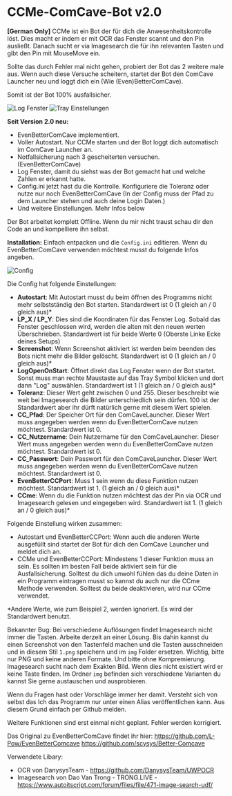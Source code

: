 # CCMe-ComCave-Bot v2.0
**[German Only]** CCMe ist ein Bot der für dich die Anwesenheitskontrolle löst.
Dies macht er indem er mit OCR das Fenster scannt und den Pin ausließt.
Danach sucht er via Imagesearch die für ihn relevanten Tasten und gibt den Pin mit MouseMove ein.

Sollte das durch Fehler mal nicht gehen, probiert der Bot das 2 weitere male aus. Wenn auch diese Versuche scheitern, startet der Bot den ComCave Launcher neu und loggt dich ein (Wie (Even)BetterComCave).

Somit ist der Bot 100% ausfallsicher.

![Log Fenster](https://i.ibb.co/crr3zw4/Screenshot-Log.png)
![Tray Einstellungen](https://i.ibb.co/CH3kd88/Screenshot-3.png)

**Seit Version 2.0 neu:**
- EvenBetterComCave implementiert.
- Voller Autostart. Nur CCMe starten und der Bot loggt dich automatisch im ComCave Launcher an.
- Notfallsicherung nach 3 gescheiterten versuchen. (EvenBetterComCave)
- Log Fenster, damit du siehst was der Bot gemacht hat und welche Zahlen er erkannt hatte.
- Config.ini jetzt hast du die Kontrolle. Konfiguriere die Toleranz oder nutze nur noch EvenBetterComCave (In der Config muss der Pfad zu dem Launcher stehen und auch deine Login Daten.) 
- Und weitere Einstellungen. Mehr Infos below


Der Bot arbeitet komplett Offline. Wenn du mir nicht traust schau dir den Code an und kompelliere ihn selbst.

**Installation:**
Einfach entpacken und die `Config.ini` editieren.
Wenn du EvenBetterComCave verwenden möchtest musst du folgende Infos angeben.

![Config](https://i.ibb.co/k3YMfNm/Screenshot-2023-04-07-135211.png)

Die Config hat folgende Einstellungen:
- **Autostart**: Mit Autostart musst du beim öffnen des Programms nicht mehr selbstständig den Bot starten. Standardwert ist 0 (1 gleich an / 0 gleich aus)*
- **LP_X / LP_Y**: Dies sind die Koordinaten für das Fenster Log. Sobald das Fenster geschlossen wird, werden die alten mit den neuen werten Überschrieben. Standardwert ist für beide Werte 0 (Oberste Linke Ecke deines Setups)
- **Screenshot**: Wenn Screenshot aktiviert ist werden beim beenden des Bots nicht mehr die Bilder gelöscht. Standardwert ist 0 (1 gleich an / 0 gleich aus)*
- **LogOpenOnStart**: Öffnet direkt das Log Fenster wenn der Bot startet. Sonst muss man rechte Maustaste auf das Tray Symbol klicken und dort dann "Log" auswählen. Standardwert ist 1 (1 gleich an / 0 gleich aus)*
- **Toleranz**: Dieser Wert geht zwischen 0 und 255. Dieser beschreibt wie weit bei Imagesearch die Bilder unterschiedlich sein dürfen. 100 ist der Standardwert aber ihr dürft natürlich gerne mit diesem Wert spielen.
- **CC_Pfad**: Der Speicher Ort für den ComCaveLauncher. Dieser Wert muss angegeben werden wenn du EvenBetterComCave nutzen möchtest. Standardwert ist 0.
- **CC_Nutzername**: Dein Nutzername für den ComCaveLauncher. Dieser Wert muss angegeben werden wenn du EvenBetterComCave nutzen möchtest. Standardwert ist 0.
- **CC_Passwort**: Dein Passwort für den ComCaveLauncher. Dieser Wert muss angegeben werden wenn du EvenBetterComCave nutzen möchtest. Standardwert ist 0.
- **EvenBetterCCPort**: Muss 1 sein wenn du diese Funktion nutzen möchtest. Standardwert ist 1. (1 gleich an / 0 gleich aus)*
- **CCme**: Wenn du die Funktion nutzen möchtest das der Pin via OCR und Imagesearch gelesen und eingegeben wird. Standardwert ist 1. (1 gleich an / 0 gleich aus)*

Folgende Einstellung wirken zusammen:
- Autostart und EvenBetterCCPort: Wenn auch die anderen Werte ausgefüllt sind startet der Bot für dich den ComCave Launcher und meldet dich an.
- CCMe und EvenBetterCCPort: Mindestens 1 dieser Funktion muss an sein. Es sollten im besten Fall beide aktiviert sein für die Ausfallsicherung. Solltest du dich unwohl fühlen das du deine Daten in ein Programm eintragen musst so kannst du auch nur die CCme Methode verwenden. Solltest du beide deaktivieren, wird nur CCme verwendet.

*Andere Werte, wie zum Beispiel 2, werden ignoriert. Es wird der Standardwert benutzt.

Bekannter Bug:
Bei verschiedene Auflösungen findet Imagesearch nicht immer die Tasten. Arbeite derzeit an einer Lösung.
Bis dahin kannst du einen Screenshot von den Tastenfeld machen und die Tasten ausschneiden und in diesem Stil `1.png` speichern und im `img` Folder ersetzen. Wichtig, bitte nur PNG und keine anderen Formate. Und bitte ohne Kompremierung. Imagesearch sucht nach dem Exakten Bild. Wenn dies nicht existiert wird er keine Taste finden. Im Ordner `img` befinden sich verschiedene Varianten du kannst Sie gerne austauschen und ausprobieren.

Wenn du Fragen hast oder Vorschläge immer her damit. Versteht sich von selbst das Ich das Programm nur unter einen Alias veröffentlichen kann. Aus diesem Grund einfach per Github melden.

Weitere Funktionen sind erst einmal nicht geplant. Fehler werden korrigiert.

Das Original zu EvenBetterComCave findet ihr hier:
https://github.com/L-Pow/EvenBetterComcave
https://github.com/scysys/Better-Comcave

Verwendete Libary:

 - OCR von DanysysTeam - https://github.com/DanysysTeam/UWPOCR
 - Imagesearch von Dao Van Trong - TRONG.LIVE -
   https://www.autoitscript.com/forum/files/file/471-image-search-udf/
